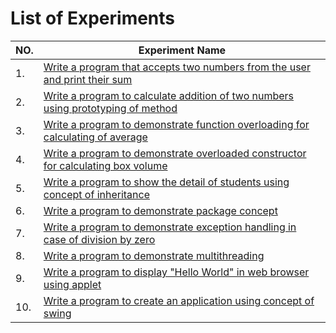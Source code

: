 # List of Experiments

| NO. | Experiment Name |
| -- | ------------------|
| 1. | [Write a program that accepts two numbers from the user and print their sum](exp1.java) |
| 2. | [Write a program to calculate addition of two numbers using prototyping of method](exp2.java) |
| 3. | [Write a program to demonstrate function overloading for calculating of average](exp3.java) |
| 4. | [Write a program to demonstrate overloaded constructor for calculating box volume](exp4.java) |
| 5. | [Write a program to show the detail of students using concept of inheritance](exp5.java) |
| 6. | [Write a program to demonstrate package concept](/exp6) |
| 7. | [Write a program to demonstrate exception handling in case of division by zero](exp7.java) |
| 8. | [Write a program to demonstrate multithreading](exp8.java) |
| 9. | [Write a program to display "Hello World" in web browser using applet]() |
| 10. | [Write a program to create an application using concept of swing]() |
